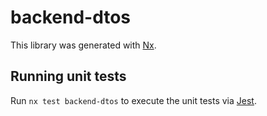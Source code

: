 # backend-dtos

This library was generated with [Nx](https://nx.dev).

## Running unit tests

Run `nx test backend-dtos` to execute the unit tests via [Jest](https://jestjs.io).
